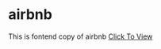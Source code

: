 # airbnb
This is fontend copy of airbnb
<a href="https://ravibelwal.github.io/airbnb/">Click To View</a>
